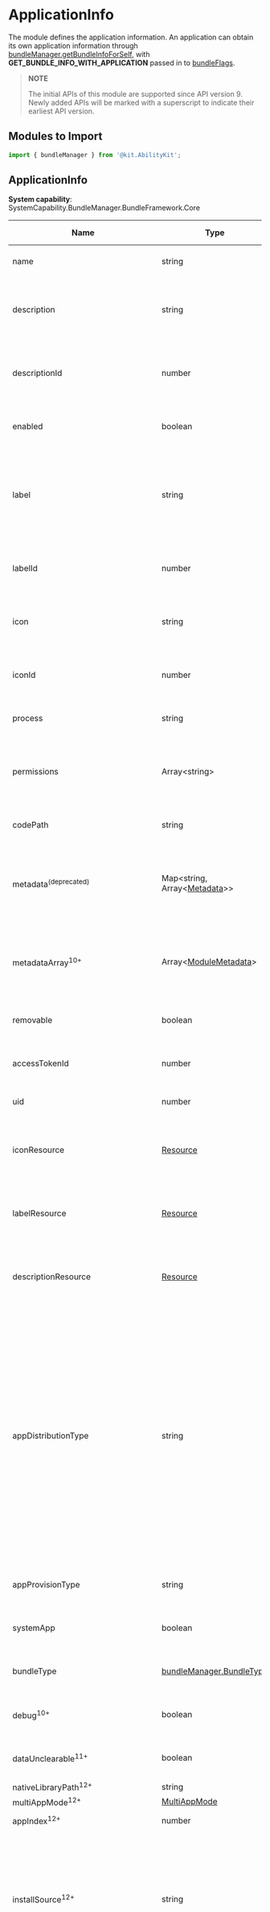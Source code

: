 # ApplicationInfo
<!--Kit: Ability Kit-->
<!--Subsystem: BundleManager-->
<!--Owner: @wanghang904-->
<!--Designer: @hanfeng6-->
<!--Tester: @kongjing2-->
<!--Adviser: @Brilliantry_Rui-->

The module defines the application information. An application can obtain its own application information through [bundleManager.getBundleInfoForSelf](js-apis-bundleManager.md#bundlemanagergetbundleinfoforself), with **GET_BUNDLE_INFO_WITH_APPLICATION** passed in to [bundleFlags](js-apis-bundleManager.md#bundleflag).

> **NOTE**
>
> The initial APIs of this module are supported since API version 9. Newly added APIs will be marked with a superscript to indicate their earliest API version.

## Modules to Import

```ts
import { bundleManager } from '@kit.AbilityKit';
```

## ApplicationInfo

**System capability**: SystemCapability.BundleManager.BundleFramework.Core

| Name                      | Type                                                        | Read-Only| Optional| Description                                                        |
| -------------------------- | ------------------------------------------------------------ | ---- | ---- | ------------------------------------------------------------ |
| name                       | string                                                       | Yes  | No  | Application name.<br>**Atomic service API**: This API can be used in atomic services since API version 11.                                                |
| description                | string                                                       | Yes  | No  | Description of the application. It corresponds to the **description** field in the [app.json5](../../quick-start/app-configuration-file.md). For details about **description**, see the **descriptionResource** field in this table.<br>**Atomic service API**: This API can be used in atomic services since API version 11.|
| descriptionId              | number                                                       | Yes  | No  | Resource ID of the application description. It is automatically generated during compilation and build based on the description configured for the application.<br>**Atomic service API**: This API can be used in atomic services since API version 11.|
| enabled                    | boolean                                                      | Yes  | No  | Whether the application is enabled. **true** if enabled, **false** otherwise.<br>**Atomic service API**: This API can be used in atomic services since API version 11.|
| label                      | string                                                       | Yes  | No  | Application label. It corresponds to the **label** field in the [app.json5](../../quick-start/app-configuration-file.md) file. For details about **label**, see the **labelResource** field in this table. Starting from API version 20, if [bundleManager.getAbilityInfo](js-apis-bundleManager.md#bundlemanagergetabilityinfo20) is used to obtain application information, this field is the application name visible to users, instead of the resource descriptor.<br>**Atomic service API**: This API can be used in atomic services since API version 11.|
| labelId                    | number                                                       | Yes  | No  | Resource ID of the application label. It is automatically generated during compilation and build based on the label configured for the application.<br>**Atomic service API**: This API can be used in atomic services since API version 11.|
| icon                       | string                                                       | Yes  | No  | Application icon. It corresponds to the **icon** field in the [app.json5](../../quick-start/app-configuration-file.md) file. For details about **icon**, see the **iconResource** field in this table.<br>**Atomic service API**: This API can be used in atomic services since API version 11.|
| iconId                     | number                                                       | Yes  | No  | Resource ID of the application icon. It is automatically generated during compilation and build based on the icon configured for the application.<br>**Atomic service API**: This API can be used in atomic services since API version 11.|
| process                    | string                                                       | Yes  | No  | Process name.<br>**Atomic service API**: This API can be used in atomic services since API version 11.|
| permissions                | Array\<string>                                               | Yes  | No  | Permissions required for accessing the application. The permissions can be obtained by passing in **GET_BUNDLE_INFO_WITH_APPLICATION** and **GET_BUNDLE_INFO_WITH_REQUESTED_PERMISSION** to the **bundleFlags** parameter of [getBundleInfoForSelf](js-apis-bundleManager.md#bundlemanagergetbundleinfoforself).<br>**Atomic service API**: This API can be used in atomic services since API version 11.|
| codePath                   | string                                                       | Yes  | No  | Installation directory of the application.<br>**Atomic service API**: This API can be used in atomic services since API version 11.|
| metadata<sup>(deprecated)<sup>  | Map\<string, Array\<[Metadata](js-apis-bundleManager-metadata.md)>> | Yes  | No  | Metadata of the application. The information can be obtained by passing in **GET_BUNDLE_INFO_WITH_APPLICATION** and **GET_BUNDLE_INFO_WITH_METADATA** to the **bundleFlags** parameter of [getBundleInfoForSelf](js-apis-bundleManager.md#bundlemanagergetbundleinfoforself).<br>Note: The **metadata** field is deprecated since API version 10. You are advised to use **metadataArray** instead.|
| metadataArray<sup>10+</sup>              | Array\<[ModuleMetadata](#modulemetadata10)> | Yes  | No  | Metadata of the application. The information can be obtained by passing in **GET_BUNDLE_INFO_WITH_APPLICATION** and **GET_BUNDLE_INFO_WITH_METADATA** to the **bundleFlags** parameter of [getBundleInfoForSelf](js-apis-bundleManager.md#bundlemanagergetbundleinfoforself).<br>**Atomic service API**: This API can be used in atomic services since API version 11.|
| removable                  | boolean                                                      | Yes  | No  | Whether the application is removable. **true** if removable, **false** otherwise.<br>**Atomic service API**: This API can be used in atomic services since API version 11.|
| accessTokenId             | number                                                       | Yes  | No  | Access token ID of the application, which is used in the [application access control verification API](js-apis-abilityAccessCtrl.md#checkaccesstoken9).<br>**Atomic service API**: This API can be used in atomic services since API version 11.|
| uid                       | number                                                       | Yes  | No  | UID of the application.<br>**Atomic service API**: This API can be used in atomic services since API version 11.|
| iconResource              | [Resource](../apis-localization-kit/js-apis-resource-manager.md#resource9) | Yes| No| Resource information of the application icon. The resource information obtained contains the bundle name, module name, and ID of the resource. You can call [getMediaContent](../apis-localization-kit/js-apis-resource-manager.md#getmediacontent9) to obtain the resource details.<br>**Atomic service API**: This API can be used in atomic services since API version 11.|
| labelResource             | [Resource](../apis-localization-kit/js-apis-resource-manager.md#resource9) | Yes| No| Resource information of the application label. The resource information obtained contains the bundle name, module name, and ID of the resource. You can call [getMediaContent](../apis-localization-kit/js-apis-resource-manager.md#getmediacontent9) to obtain the resource details.<br>**Atomic service API**: This API can be used in atomic services since API version 11.|
| descriptionResource       | [Resource](../apis-localization-kit/js-apis-resource-manager.md#resource9) | Yes| No| Resource information of the application description. The resource information obtained contains the bundle name, module name, and ID of the resource. You can call [getMediaContent](../apis-localization-kit/js-apis-resource-manager.md#getmediacontent9) to obtain the resource details.<br>**Atomic service API**: This API can be used in atomic services since API version 11.|
| appDistributionType       | string                                                       | Yes  | No  | Distribution type of the application signing certificate. The options are as follows:<li>**app_gallery**: application installed from AppGallery. <li>**enterprise**: enterprise application that can be installed on personal devices. <li>**enterprise_mdm**: enterprise Mobile Device Management (MDM) application, which can be installed only on enterprise devices. <!--Del-->To install a common enterprise application, you must have [administrator privileges](../apis-mdm-kit/js-apis-enterprise-adminManager-sys.md#adminmanagerenableadmin). <!--DelEnd--> <li>**enterprise_normal**: common enterprise application, which can be installed on enterprise devices only through an enterprise MDM application. <li>**os_integration**: preset application in the system. <li>crowdtesting: application under crowdtesting, which is distributed by AppGallery to a limited number of users and come with a set expiration date. When the system detects that the validity period of the application expires, it prompts the user to update to the release version available on AppGallery. <li>**internaltesting**: application under internal testing of AppGallery. <li>**none**: other applications.<br>**Atomic service API**: This API can be used in atomic services since API version 11.|
| appProvisionType          | string                                                       | Yes  | No  | Type of the application signing certificate file. The options are **debug** and **release**.<br>**Atomic service API**: This API can be used in atomic services since API version 11.|
| systemApp          | boolean                                                       | Yes  | No  | Whether the application is a system application. **true** if it is a system application, **false** otherwise.<br>**Atomic service API**: This API can be used in atomic services since API version 11.|
| bundleType                |[bundleManager.BundleType](js-apis-bundleManager.md#bundletype)             | Yes  | No  | Bundle type, which can be **APP** (application) or **ATOMIC_SERVICE** (atomic service).<br>**Atomic service API**: This API can be used in atomic services since API version 11.|
| debug<sup>10+</sup>       | boolean                                | Yes  | No  | Whether the application is running in debug mode. **true** if in debug mode, **false** otherwise.<br>**Atomic service API**: This API can be used in atomic services since API version 11.|
| dataUnclearable<sup>11+</sup>       | boolean                      | Yes  | No  | Whether the application data is unclearable. **true** if unclearable, **false** otherwise.<br>**Atomic service API**: This API can be used in atomic services since API version 11.|
| nativeLibraryPath<sup>12+</sup> | string                                                                     | Yes  | No  | Local library file path of the application.                                                 |
| multiAppMode<sup>12+</sup> | [MultiAppMode](#multiappmode12) | Yes  | No  | Multi-app mode.|
| appIndex<sup>12+</sup>    | number    | Yes  | No  | Index of an application clone. It takes effect only for cloned applications.|
| installSource<sup>12+</sup>    | string    | Yes  | No  | Installation source of the application. The options are as follows:<br> - **pre-installed**: The application is a preset application installed at initial device startup.<br> - **ota**: The application is a preset application added during system upgrade.<br> - **recovery**: The preset application is uninstalled and then restored.<br> - **bundleName**: The application corresponding to the bundle name is installed.<br> - **unknown**: The installation source is unknown.<br>**Atomic service API**: This API can be used in atomic services since API version 12.|
| releaseType<sup>12+</sup>    | string    | Yes  | No  | Release type of the SDK used for application packing. Currently, the SDK release types include Canary, Beta, and Release. Each of the Canary and Beta releases can be distinguished by a sequential number, such as Canary1, Canary2, Beta1, and Beta2. You can compare the SDK release type on which application packaging depends and the OS release type (specified by [deviceInfo.distributionOSReleaseType](../apis-basic-services-kit/js-apis-device-info.md)) to determine the compatibility.<br>**Atomic service API**: This API can be used in atomic services since API version 12.|
| cloudFileSyncEnabled<sup>12+</sup>    | boolean    | Yes  | No  | Whether device-cloud file synchronization is enabled for the application. **true** if enabled, **false** otherwise.<br>**Atomic service API**: This API can be used in atomic services since API version 12.|
| cloudStructuredDataSyncEnabled<sup>20+</sup>    | boolean    | Yes  | Yes  | Whether device-cloud structured data synchronization is enabled for the application. **true** if enabled, **false** otherwise.<br>**Atomic service API**: This API can be used in atomic services since API version 20.|

## MultiAppMode<sup>12+</sup>
Defines the [multi-app mode](../../quick-start/multiInstance.md).

**System capability**: SystemCapability.BundleManager.BundleFramework.Core

**Parameters**

| Name     | Type          | Read-Only| Optional| Description                       |
| --------- | -------------- | ---- | ---- | --------------------------- |
| multiAppModeType | [bundleManager.MultiAppModeType](js-apis-bundleManager.md#multiappmodetype12) | Yes| No|  Type of the multi-app mode. |
| maxCount | number  | Yes| No|  Maximum number of accounts that can log in to the application at the same time. |

## ModuleMetadata<sup>10+</sup>

Describes the metadata of a module.

**Atomic service API**: This API can be used in atomic services since API version 11.

**System capability**: SystemCapability.BundleManager.BundleFramework.Core

| Name     | Type          | Read-Only| Optional| Description                       |
| --------- | -------------- | ---- | ---- | --------------------------- |
| moduleName| string         | Yes  | No  | Module name.  |
| metadata  | Array\<[Metadata](js-apis-bundleManager-metadata.md)>      | Yes  | No  | Metadata list of the module.|
